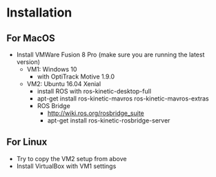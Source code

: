Installation
===


For MacOS
---

- Install VMWare Fusion 8 Pro (make sure you are running the latest version)
	- VM1: Windows 10
		- with OptiTrack Motive 1.9.0
	- VM2: Ubuntu 16.04 Xenial
		- install ROS with ros-kinetic-desktop-full
		- apt-get install ros-kinetic-mavros ros-kinetic-mavros-extras
		- ROS Bridge
			- http://wiki.ros.org/rosbridge_suite
			- apt-get install ros-kinetic-rosbridge-server



For Linux
---

- Try to copy the VM2 setup from above
- Install VirtualBox with VM1 settings
